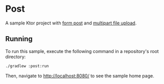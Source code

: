 # Post

A sample Ktor project with [form post](https://ktor.io/docs/request.html#submit-form) and [multipart file upload](https://ktor.io/docs/multipart-support.html).

## Running

To run this sample, execute the following command in a repository's root directory:

```bash
./gradlew :post:run
```
 
Then, navigate to [http://localhost:8080/](http://localhost:8080/) to see the sample home page.  
